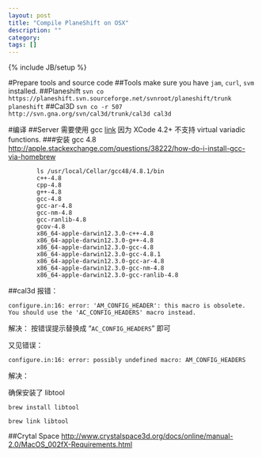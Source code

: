 ```yaml
---
layout: post
title: "Compile PlaneShift on OSX"
description: ""
category: 
tags: []
---
```

{% include JB/setup %}

#Prepare tools and source code
##Tools
make sure you have `jam`, `curl`, `svm` installed.
##Planeshift
`svn co https://planeshift.svn.sourceforge.net/svnroot/planeshift/trunk planeshift`
##Cal3D
`svn co -r 507 http://svn.gna.org/svn/cal3d/trunk/cal3d cal3d`


#编译
##Server 需要使用 gcc
[link](http://www.crystalspace3d.org/docs/online/manual-2.0/MacOS_002fX-Requirements.html)
因为 XCode 4.2+ 不支持 virtual variadic functions.
###安装 gcc 4.8
http://apple.stackexchange.com/questions/38222/how-do-i-install-gcc-via-homebrew

            ls /usr/local/Cellar/gcc48/4.8.1/bin 
            c++-4.8
            cpp-4.8
            g++-4.8
            gcc-4.8
            gcc-ar-4.8
            gcc-nm-4.8
            gcc-ranlib-4.8
            gcov-4.8
            x86_64-apple-darwin12.3.0-c++-4.8
            x86_64-apple-darwin12.3.0-g++-4.8
            x86_64-apple-darwin12.3.0-gcc-4.8
            x86_64-apple-darwin12.3.0-gcc-4.8.1
            x86_64-apple-darwin12.3.0-gcc-ar-4.8
            x86_64-apple-darwin12.3.0-gcc-nm-4.8
            x86_64-apple-darwin12.3.0-gcc-ranlib-4.8
##cal3d
报错：

`configure.in:16: error: 'AM_CONFIG_HEADER': this macro is obsolete.
    You should use the 'AC_CONFIG_HEADERS' macro instead.`

解决：
按错误提示替换成 “`AC_CONFIG_HEADERS`” 即可

又见错误：

`configure.in:16: error: possibly undefined macro: AM_CONFIG_HEADERS`

解决：

确保安装了 libtool

`brew install libtool`

`brew link libtool`

##Crytal Space
http://www.crystalspace3d.org/docs/online/manual-2.0/MacOS_002fX-Requirements.html
